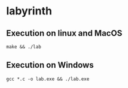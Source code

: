 # labyrinth

## Execution on linux and MacOS

	make && ./lab

## Execution on Windows

	gcc *.c -o lab.exe && ./lab.exe

